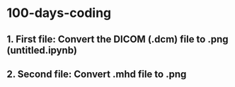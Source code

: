 # 100-days-coding
## 1. First file: Convert the DICOM (.dcm) file to .png (untitled.ipynb)
## 2. Second file: Convert .mhd file to .png 
